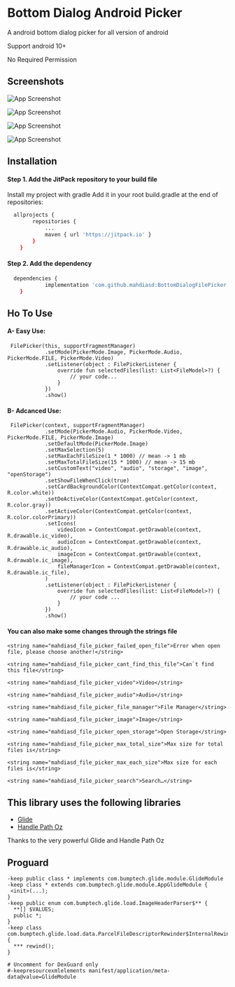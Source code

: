 
# Bottom Dialog Android Picker

A android bottom dialog picker for all version of android

Support android 10+

No Required Permission

## Screenshots

![App Screenshot](https://raw.githubusercontent.com/mahdiasd/BottomDialogFilePicker/master/screenshots/1-min.png)

![App Screenshot](https://raw.githubusercontent.com/mahdiasd/BottomDialogFilePicker/master/screenshots/2-min.png)

![App Screenshot](https://raw.githubusercontent.com/mahdiasd/BottomDialogFilePicker/master/screenshots/3-min.png)

![App Screenshot](https://raw.githubusercontent.com/mahdiasd/BottomDialogFilePicker/master/screenshots/4-min.png)

## Installation

#### Step 1. Add the JitPack repository to your build file

Install my project with gradle
Add it in your root build.gradle at the end of repositories:


```bash
  allprojects {
		repositories {
			...
			maven { url 'https://jitpack.io' }
		}
	}
```
#### Step 2. Add the dependency

```bash
  dependencies {
	        implementation 'com.github.mahdiasd:BottomDialogFilePicker:1.0.0'
	}
```
## Ho To Use

#### A- Easy Use:

```
 FilePicker(this, supportFragmentManager)
            .setMode(PickerMode.Image, PickerMode.Audio, PickerMode.FILE, PickerMode.Video)
            .setListener(object : FilePickerListener {
                override fun selectedFiles(list: List<FileModel>?) {
                    // your code...
                }
            })
            .show()
```

#### B- Adcanced Use:

```
 FilePicker(context, supportFragmentManager)
            .setMode(PickerMode.Audio, PickerMode.Video, PickerMode.FILE, PickerMode.Image)
            .setDefaultMode(PickerMode.Image)
            .setMaxSelection(5)
            .setMaxEachFileSize(1 * 1000) // mean -> 1 mb 
            .setMaxTotalFileSize(15 * 1000) // mean -> 15 mb
            .setCustomText("video", "audio", "storage", "image", "openStorage")
            .setShowFileWhenClick(true)
            .setCardBackgroundColor(ContextCompat.getColor(context, R.color.white))
            .setDeActiveColor(ContextCompat.getColor(context, R.color.gray))
            .setActiveColor(ContextCompat.getColor(context, R.color.colorPrimary))
            .setIcons(
                videoIcon = ContextCompat.getDrawable(context, R.drawable.ic_video),
                audioIcon = ContextCompat.getDrawable(context, R.drawable.ic_audio),
                imageIcon = ContextCompat.getDrawable(context, R.drawable.ic_image),
                fileManagerIcon = ContextCompat.getDrawable(context, R.drawable.ic_file),
            )
            .setListener(object : FilePickerListener {
                override fun selectedFiles(list: List<FileModel>?) {
                    // your code ...
                }
            })
            .show()
```

#### You can also make some changes through the strings file
```
<string name="mahdiasd_file_picker_failed_open_file">Error when open file, please choose another!</string>

<string name="mahdiasd_file_picker_cant_find_this_file">Can`t find this file</string>

<string name="mahdiasd_file_picker_video">Video</string>

<string name="mahdiasd_file_picker_audio">Audio</string>

<string name="mahdiasd_file_picker_file_manager">File Manager</string>

<string name="mahdiasd_file_picker_image">Image</string>

<string name="mahdiasd_file_picker_open_storage">Open Storage</string>

<string name="mahdiasd_file_picker_max_total_size">Max size for total files is</string>

<string name="mahdiasd_file_picker_max_each_size">Max size for each files is</string>

<string name="mahdiasd_file_picker_search">Search…</string>
```


## This library uses the following libraries

 - [Glide](https://github.com/bumptech/glide)
 - [Handle Path Oz](https://github.com/onimur/handle-path-oz)

Thanks to the very powerful Glide and Handle Path Oz

## Proguard

```
-keep public class * implements com.bumptech.glide.module.GlideModule
-keep class * extends com.bumptech.glide.module.AppGlideModule {
 <init>(...);
}
-keep public enum com.bumptech.glide.load.ImageHeaderParser$** {
  **[] $VALUES;
  public *;
}
-keep class com.bumptech.glide.load.data.ParcelFileDescriptorRewinder$InternalRewinder {
  *** rewind();
}

# Uncomment for DexGuard only
#-keepresourcexmlelements manifest/application/meta-data@value=GlideModule
```
